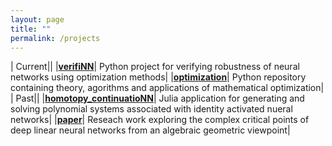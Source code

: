 ```yaml
---
layout: page
title: ""
permalink: /projects
---
```

| Current||
|[**verifiNN**](https://pypi.org/project/verifiNN/)| Python project for verifying robustness of neural networks using optimization methods|
|[**optimization**](https://github.com/ayusbhar2/operations_research/)| Python repository containing theory, agorithms and applications of mathematical optimization|
| Past||
|[**homotopy_continuatioNN**](https://github.com/ayusbhar2/homotopy_continuatioNN)| Julia application for generating and solving polynomial systems associated with identity activated nueral networks|
|[**paper**](https://arxiv.org/pdf/2301.12651.pdf)| Reseach work exploring the complex critical points of deep linear neural networks from an algebraic geometric viewpoint|
